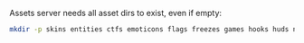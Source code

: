 Assets server needs all asset dirs to exist, even if empty:

```bash
mkdir -p skins entities ctfs emoticons flags freezes games hooks huds ninjas particles weapons map/resources/images map/resources/sounds editor/rules
```
